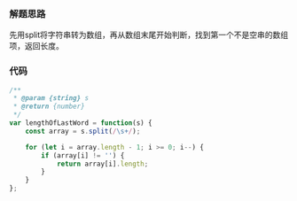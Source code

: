 ### 解题思路
先用split将字符串转为数组，再从数组末尾开始判断，找到第一个不是空串的数组项，返回长度。

### 代码

```javascript
/**
 * @param {string} s
 * @return {number}
 */
var lengthOfLastWord = function(s) {
    const array = s.split(/\s+/);

    for (let i = array.length - 1; i >= 0; i--) {
        if (array[i] != '') {
            return array[i].length;
        }
    }
};
```